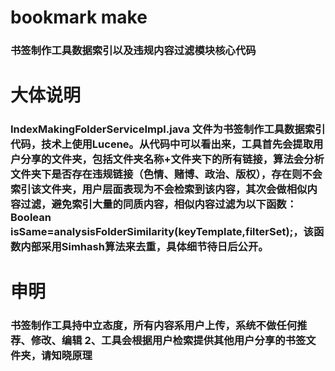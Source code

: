 # bookmark make
### 书签制作工具数据索引以及违规内容过滤模块核心代码

# 大体说明
###  IndexMakingFolderServiceImpl.java 文件为书签制作工具数据索引代码，技术上使用Lucene。从代码中可以看出来，工具首先会提取用户分享的文件夹，包括文件夹名称+文件夹下的所有链接，算法会分析文件夹下是否存在违规链接（色情、赌博、政治、版权），存在则不会索引该文件夹，用户层面表现为不会检索到该内容，其次会做相似内容过滤，避免索引大量的同质内容，相似内容过滤为以下函数：Boolean isSame=analysisFolderSimilarity(keyTemplate,filterSet);，该函数内部采用Simhash算法来去重，具体细节待日后公开。

# 申明
### 书签制作工具持中立态度，所有内容系用户上传，系统不做任何推荐、修改、编辑 2、工具会根据用户检索提供其他用户分享的书签文件夹，请知晓原理


